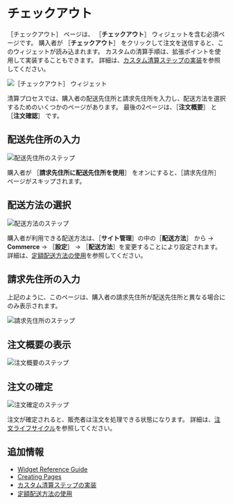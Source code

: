 # チェックアウト

［チェックアウト］ ページは、 ［**チェックアウト**］ ウィジェットを含む必須ページです。 購入者が ［**チェックアウト**］ をクリックして注文を送信すると、このウィジェットが読み込まれます。 カスタムの清算手順は、拡張ポイントを使用して実装することもできます。 詳細は、[カスタム清算ステップの実装](../../developer-guide/sales/implementing-a-custom-checkout-step.md)を参照してください。

![［チェックアウト］ ウィジェット](./checkout/images/01.png)

清算プロセスでは、購入者の配送先住所と請求先住所を入力し、配送方法を選択するためのいくつかのページがあります。 最後の2ページは、［**注文概要**］ と ［**注文確認**］ です。

<a name="entering-a-shipping-address" />

## 配送先住所の入力

![配送先住所のステップ](./checkout/images/02.png)

購入者が ［**請求先住所に配送先住所を使用**］ をオンにすると、［請求先住所］ ページがスキップされます。

<a name="selecting-shipping-method" />

## 配送方法の選択

![配送方法のステップ](./checkout/images/03.png)

購入者が利用できる配送方法は、［**サイト管理**］の中の［**配送方法**］ から → **Commerce** → ［**設定**］ -> ［**配送方法**］を変更することにより設定されます。 詳細は、[定額配送方法の使用](../../store-management/configuring-shipping-methods/using-the-flat-rate-shipping-method.md)を参照してください。

<a name="entering-a-billing-address" />

## 請求先住所の入力

上記のように、このページは、購入者の請求先住所が配送先住所と異なる場合にのみ表示されます。

![請求先住所のステップ](./checkout/images/04.png)

<a name="viewing-the-order-summary" />

## 注文概要の表示

![注文概要のステップ](./checkout/images/05.png)

<a name="confirming-the-order" />

## 注文の確定

![注文確定のステップ](./checkout/images/06.png)

注文が確定されると、販売者は注文を処理できる状態になります。 詳細は、[注文ライフサイクル](../../order-management/orders/order-life-cycle.md)を参照してください。

<a name="additional-information" />

## 追加情報

* [Widget Reference Guide](../liferay-commerce-widgets/widget-reference.md)
* [Creating Pages](https://help.liferay.com/hc/en-us/articles/360018171291-Creating-Pages)
* [カスタム清算ステップの実装](../../developer-guide/sales/implementing-a-custom-checkout-step.md)
* [定額配送方法の使用](../../store-management/configuring-shipping-methods/using-the-flat-rate-shipping-method.md)
